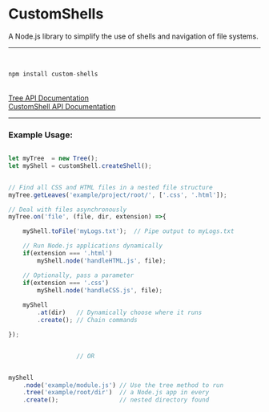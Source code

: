 # CustomShells
A Node.js library to simplify the use of shells and navigation of file systems.
<br>
<hr>
<br>

```js
npm install custom-shells
```

<br>
<a href="https://github.com/Awpatterson217/customshells/blob/master/lib/customshell/README.md">
Tree API Documentation
</a>
<br>
 <a href="https://github.com/Awpatterson217/customshells/blob/master/lib/tree/README.md">
CustomShell API Documentation
</a>
<br>
<hr>

### Example Usage:

```js

let myTree  = new Tree();
let myShell = customShell.createShell();


// Find all CSS and HTML files in a nested file structure
myTree.getLeaves('example/project/root/', ['.css', '.html']);

// Deal with files asynchronously
myTree.on('file', (file, dir, extension) =>{

    myShell.toFile('myLogs.txt');  // Pipe output to myLogs.txt

    // Run Node.js applications dynamically
    if(extension === '.html') 
        myShell.node('handleHTML.js', file); 

    // Optionally, pass a parameter
    if(extension === '.css') 
        myShell.node('handleCSS.js', file);   
        
    myShell
        .at(dir)   // Dynamically choose where it runs
        .create(); // Chain commands

});


                   // OR


myShell
    .node('example/module.js') // Use the tree method to run
    .tree('example/root/dir')  // a Node.js app in every
    .create();                 // nested directory found

```


